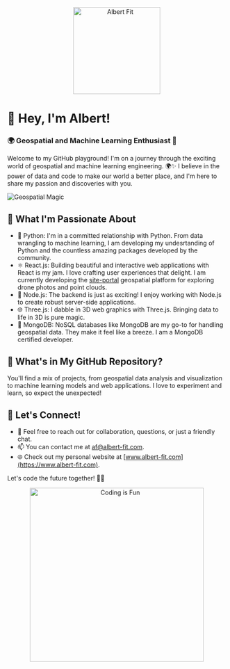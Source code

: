 <div align="center">
  <img src="https://albert-fit.com/wp-content/uploads/2023/10/Small.webp" alt="Albert Fit" width="200" height="200">
</div>

# 👋 Hey, I'm Albert!

### 🌍 Geospatial and Machine Learning Enthusiast 🤖

Welcome to my GitHub playground! I'm on a journey through the exciting world of geospatial and machine learning engineering. 🌍✨ I believe in the power of data and code to make our world a better place, and I'm here to share my passion and discoveries with you.

![Geospatial Magic](https://media.giphy.com/media/xEQZZb6HinxHSUtCwl/giphy.gif)

## 🚀 What I'm Passionate About

- 🐍 Python: I'm in a committed relationship with Python. From data wrangling to machine learning, I am developing my undesrtanding of Python and the countless amazing packages developed by the community.
- ⚛️ React.js: Building beautiful and interactive web applications with React is my jam. I love crafting user experiences that delight. I am currently developing the [site-portal](https://www.site-portal.co.uk) geospatial platform for exploring drone photos and point clouds.
- 🚀 Node.js: The backend is just as exciting! I enjoy working with Node.js to create robust server-side applications. 
- 🌐 Three.js: I dabble in 3D web graphics with Three.js. Bringing data to life in 3D is pure magic.
- 🍃 MongoDB: NoSQL databases like MongoDB are my go-to for handling geospatial data. They make it feel like a breeze. I am a MongoDB certified developer.

## 🌟 What's in My GitHub Repository?

You'll find a mix of projects, from geospatial data analysis and visualization to machine learning models and web applications. I love to experiment and learn, so expect the unexpected!

## 🤝 Let's Connect!

- 💬 Feel free to reach out for collaboration, questions, or just a friendly chat.
- 📫 You can contact me at [af@albert-fit.com](mailto:af@albert-fit.com).
- 🌐 Check out my personal website at [www.albert-fit.com](https://www.albert-fit.com).

Let's code the future together! 🚀✨

<div align="center">
  <img src="https://media.giphy.com/media/J5B1YrgPtMMJ3R7OAF/giphy.gif" alt="Coding is Fun" width="400">
</div>
